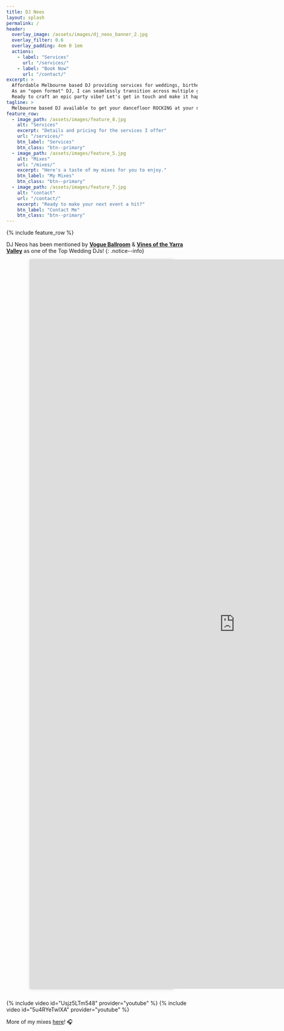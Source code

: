 ```yaml
---
title: DJ Neos
layout: splash
permalink: /
header:
  overlay_image: /assets/images/dj_neos_banner_2.jpg
  overlay_filter: 0.6
  overlay_padding: 4em 0 1em
  actions:
    - label: "Services"
      url: "/services/"
    - label: "Book Now"
      url: "/contact/"
excerpt: >
  Affordable Melbourne based DJ providing services for weddings, birthday parties, private events, and all special occasions.
  As an "open format" DJ, I can seamlessly transition across multiple genres including hip-hop, dance and electronic, rock anthems, pop hits, and more to create the perfect atmosphere for your event!
  Ready to craft an epic party vibe? Let's get in touch and make it happen!
tagline: >
  Melbourne based DJ available to get your dancefloor ROCKING at your next wedding, birthday party or private event....without breaking the bank!
feature_row:
  - image_path: /assets/images/feature_8.jpg
    alt: "Services"
    excerpt: "Details and pricing for the services I offer"
    url: "/services/"
    btn_label: "Services"
    btn_class: "btn--primary"
  - image_path: /assets/images/feature_5.jpg
    alt: "Mixes"
    url: "/mixes/"
    excerpt: "Here's a taste of my mixes for you to enjoy."
    btn_label: "My Mixes"
    btn_class: "btn--primary"
  - image_path: /assets/images/feature_7.jpg
    alt: "contact"
    url: "/contact/"
    excerpt: "Ready to make your next event a hit?"
    btn_label: "Contact Me"
    btn_class: "btn--primary"
---
```


<!-- Affordable Melbourne based DJ providing services for weddings, birthday parties, private events, and all special occasions.

As an "open format" DJ, I can seamlessly transition across multiple genres including hip-hop, dance and electronic, rock anthems, pop hits, and more to create the perfect atmosphere for your event!

Ready to craft an epic party vibe? [Let's get in touch](/contact/) and make it happen! -->

{% include feature_row %}

<i class="fas fa-fw fa-award" aria-hidden="true" style="color: #d67f05; font-size: 1.5em"></i> DJ Neos has been mentioned by [**Vogue Ballroom**](https://vogueballroom.com.au/98-top-wedding-djs-and-bands-in-melbourne/) & [**Vines of the Yarra Valley**](https://vinesoftheyarravalley.com.au/wedding-djs-melbourne-victoria/) as one of the Top Wedding DJs!
{: .notice--info}

<div id="shapo-widget-f5a1dcc616403ef26fd6"></div>
<script id="shapo-embed-js" type="text/javascript" src="https://cdn.shapo.io/js/embed.js" defer></script>

<!-- <div align="center" style="padding-bottom:1em">
  <div style=" background:#FFF; border:0; border-radius:3px; box-shadow:0 0 1px 0 rgba(0,0,0,0.5),0 1px 10px 0 rgba(0,0,0,0.15); margin: 1px; max-width:540px; min-width:326px; padding:0; width:99.375%; width:-webkit-calc(100% - 2px); width:calc(100% - 2px);">
    <a href="https://www.instagram.com/p/DIRDmDjSlKc/?utm_source=ig_web_copy_link&igsh=MzRlODBiNWFlZA==" target="_blank">
      <img src="/assets/images/Screenshot_20250720_104031_Instagram.jpg" alt="DJ Neos review">
    </a>
  </div>
</div> -->

<div align="center" style="padding-bottom:1em">
  <div style=" background:#FFF; border:0; border-radius:3px; box-shadow:0 0 1px 0 rgba(0,0,0,0.5),0 1px 10px 0 rgba(0,0,0,0.15); margin: 1px; max-width:380px; min-width:315px; padding:0; width:99.375%; width:-webkit-calc(100% - 2px); width:calc(100% - 2px);">
    <iframe width="1080" height="1920" src="https://www.youtube-nocookie.com/embed/X6YbujxoHNY" frameborder="0" webkitallowfullscreen="" mozallowfullscreen="" allowfullscreen="" ></iframe>
  </div>
</div>

{% include video id="Usjz5LTm548" provider="youtube" %}
{% include video id="5u4RYeTwlXA" provider="youtube" %}

More of my mixes [here](/mixes/)! 🎧
